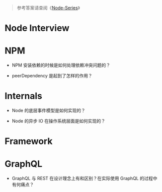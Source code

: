 > 参考答案请查阅《[Node-Series](https://github.com/wx-chevalier/Node-Series?q=)》

# Node Interview

# NPM

- NPM 安装依赖的时候是如何处理依赖冲突问题的？

- peerDependency 是起到了怎样的作用？

# Internals

- Node 的底层事件模型是如何实现的？

- Node 的异步 IO 在操作系统层面是如何实现的？

# Framework

# GraphQL

- GraphQL 与 REST 在设计理念上有和区别？在实际使用 GraphQL 的过程中有何痛点？
